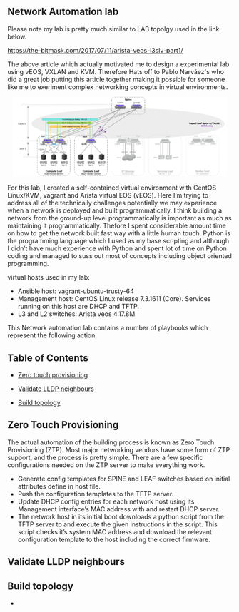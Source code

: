 ## Network Automation lab

Please note my lab is pretty much similar to LAB topolgy used in the link below.

https://the-bitmask.com/2017/07/11/arista-veos-l3slv-part1/

The above article which actually motivated me to design a experimental lab using vEOS, VXLAN and KVM. Therefore Hats off to 
Pablo Narváez's who did a great job putting this article together making it possible for someone like me to exeriment
complex networking concepts in virtual environments.


<p align="center">
    <img src="vxlan-fabric-netwokdiagram.png" width="480"\>
</p>

For this lab, I created a self-contained virtual environment with CentOS Linux/KVM, vagrant and Arista virtual EOS (vEOS). 
Here I’m trying to address all of the technically challenges potentially we may experience when a network is deployed 
and built programmatically. I think building a network from the ground-up level programmatically is important as much as 
maintaining it programmatically. Thefore I spent considerable amount time on how to get the network built fast way with
a little human touch. Python is the programming language which I used as my base scripting and although I didn’t have much 
experience with Python and spent lot of time on Python coding and managed to suss out most of concepts including object 
oriented programming. 

virtual hosts used in my lab:
- Ansible host: vagrant-ubuntu-trusty-64
- Management host: CentOS Linux release 7.3.1611 (Core). 
  Services running on this host are DHCP and TFTP.
- L3 and L2 switches: Arista veos 4.17.8M   

This Network automation lab contains a number of playbooks which represent the following action.

## Table of Contents
* [Zero touch provisioning](*ZTP)
	
* [Validate LLDP neighbours](*validation)

* [Build topology](*topology)


## Zero Touch Provisioning
The actual automation of the building process is known as Zero Touch Provisioning (ZTP). Most major networking vendors have some 
form of ZTP support, and the process is pretty simple. There are a few specific configurations needed on the ZTP server to make 
everything work.

  + Generate config templates for SPINE and LEAF switches based on initial attributes define in host file.
  + Push the configuration templates to the TFTP server.
  + Update DHCP config entries for each network host using its Management interface’s MAC address with and restart DHCP server.
  + The network host in its initial boot downloads a python script from the TFTP server to and execute the given instructions in the script.
    This script checks it’s system MAC address and download the relevant configuration template to the host including the correct firmware.

## Validate LLDP neighbours

## Build topology 
- 
